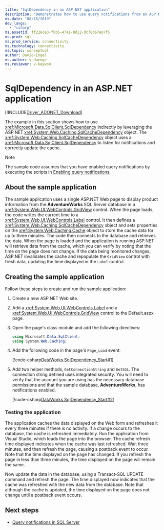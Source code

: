 ```yaml
---
title: "SqlDependency in an ASP.NET application"
description: "Demonstrates how to use query notifications from an ASP.NET application."
ms.date: "08/15/2019"
dev_langs: 
  - "csharp"
ms.assetid: ff226ce3-f6b5-47a1-8d22-dc78b67e07f5
ms.prod: sql
ms.prod_service: connectivity
ms.technology: connectivity
ms.topic: conceptual
author: David-Engel
ms.author: v-daenge
ms.reviewer: v-kaywon
---
```

# SqlDependency in an ASP.NET application

[!INCLUDE[Driver_ADONET_Download](../../../includes/driver_adonet_download.md)]

The example in this section shows how to use <xref:Microsoft.Data.SqlClient.SqlDependency> indirectly by leveraging the ASP.NET <xref:System.Web.Caching.SqlCacheDependency> object. The <xref:System.Web.Caching.SqlCacheDependency> object uses a <xref:Microsoft.Data.SqlClient.SqlDependency> to listen for notifications and correctly update the cache.  
  
> [!NOTE]
>  The sample code assumes that you have enabled query notifications by executing the scripts in [Enabling query notifications](enable-query-notifications.md).  
  
## About the sample application  
The sample application uses a single ASP.NET Web page to display product information from the **AdventureWorks** SQL Server database in a <xref:System.Web.UI.WebControls.GridView> control. When the page loads, the code writes the current time to a <xref:System.Web.UI.WebControls.Label> control. It then defines a <xref:System.Web.Caching.SqlCacheDependency> object and sets properties on the <xref:System.Web.Caching.Cache> object to store the cache data for up to three minutes. The code then connects to the database and retrieves the data. When the page is loaded and the application is running ASP.NET will retrieve data from the cache, which you can verify by noting that the time on the page does not change. If the data being monitored changes, ASP.NET invalidates the cache and repopulate the `GridView` control with fresh data, updating the time displayed in the `Label` control.  
  
## Creating the sample application  
Follow these steps to create and run the sample application:  
  
1. Create a new ASP.NET Web site.  
  
2. Add a <xref:System.Web.UI.WebControls.Label> and a <xref:System.Web.UI.WebControls.GridView> control to the Default.aspx page.  
  
3. Open the page's class module and add the following directives:  
  
    ```csharp  
    using Microsoft.Data.SqlClient;  
    using System.Web.Caching;  
    ```  
  
4. Add the following code in the page's `Page_Load` event:  
  
    [!code-csharp[DataWorks SqlDependency_Start#1](~/../sqlclient/doc/samples/SqlDependency_Start.cs#1)]
  
5. Add two helper methods, `GetConnectionString` and `GetSQL`. The connection string defined uses integrated security. You will need to verify that the account you are using has the necessary database permissions and that the sample database, **AdventureWorks**, has notifications enabled.
  
    [!code-csharp[DataWorks SqlDependency_Start#2](~/../sqlclient/doc/samples/SqlDependency_Start.cs#2)]
  
### Testing the application  
The application caches the data displayed on the Web form and refreshes it every three minutes if there is no activity. If a change occurs to the database, the cache is refreshed immediately. Run the application from Visual Studio, which loads the page into the browser. The cache refresh time displayed indicates when the cache was last refreshed. Wait three minutes, and then refresh the page, causing a postback event to occur. Note that the time displayed on the page has changed. If you refresh the page in less than three minutes, the time displayed on the page will remain the same.  
  
Now update the data in the database, using a Transact-SQL UPDATE command and refresh the page. The time displayed now indicates that the cache was refreshed with the new data from the database. Note that although the cache is updated, the time displayed on the page does not change until a postback event occurs.  
  
## Next steps
- [Query notifications in SQL Server](query-notifications-sql-server.md)
